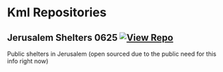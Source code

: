 # Kml Repositories

## Jerusalem Shelters 0625 [![View Repo](https://img.shields.io/badge/view-repo-green)](https://github.com/danielrosehill/Jerusalem-Shelters-0625)
Public shelters in Jerusalem (open sourced due to the public need for this info right now)

